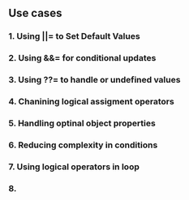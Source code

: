 



## Use cases

### 1. Using ||= to Set Default Values
### 2. Using &&= for conditional updates
### 3. Using ??= to handle or undefined values
### 4. Chanining logical assigment operators
### 5. Handling optinal object properties
### 6. Reducing complexity in conditions
### 7. Using logical operators in loop
### 8. 

